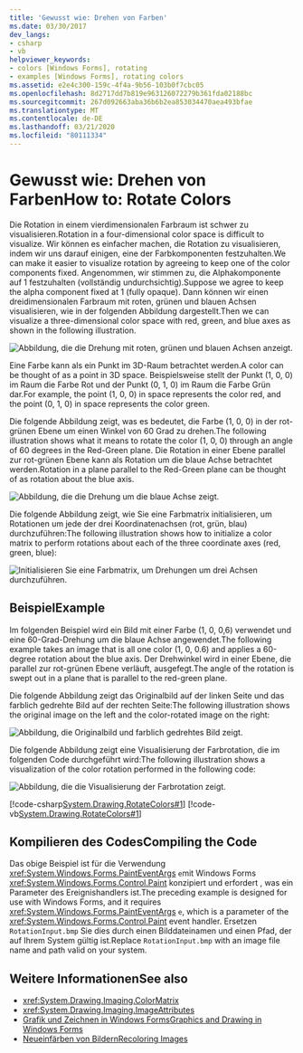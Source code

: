 ```yaml
---
title: 'Gewusst wie: Drehen von Farben'
ms.date: 03/30/2017
dev_langs:
- csharp
- vb
helpviewer_keywords:
- colors [Windows Forms], rotating
- examples [Windows Forms], rotating colors
ms.assetid: e2e4c300-159c-4f4a-9b56-103b0f7cbc05
ms.openlocfilehash: 8d2717dd7b819e963126072279b361fda02188bc
ms.sourcegitcommit: 267d092663aba36b6b2ea853034470aea493bfae
ms.translationtype: MT
ms.contentlocale: de-DE
ms.lasthandoff: 03/21/2020
ms.locfileid: "80111334"
---
```

# <a name="how-to-rotate-colors"></a><span data-ttu-id="f71c9-102">Gewusst wie: Drehen von Farben</span><span class="sxs-lookup"><span data-stu-id="f71c9-102">How to: Rotate Colors</span></span>
<span data-ttu-id="f71c9-103">Die Rotation in einem vierdimensionalen Farbraum ist schwer zu visualisieren.</span><span class="sxs-lookup"><span data-stu-id="f71c9-103">Rotation in a four-dimensional color space is difficult to visualize.</span></span> <span data-ttu-id="f71c9-104">Wir können es einfacher machen, die Rotation zu visualisieren, indem wir uns darauf einigen, eine der Farbkomponenten festzuhalten.</span><span class="sxs-lookup"><span data-stu-id="f71c9-104">We can make it easier to visualize rotation by agreeing to keep one of the color components fixed.</span></span> <span data-ttu-id="f71c9-105">Angenommen, wir stimmen zu, die Alphakomponente auf 1 festzuhalten (vollständig undurchsichtig).</span><span class="sxs-lookup"><span data-stu-id="f71c9-105">Suppose we agree to keep the alpha component fixed at 1 (fully opaque).</span></span> <span data-ttu-id="f71c9-106">Dann können wir einen dreidimensionalen Farbraum mit roten, grünen und blauen Achsen visualisieren, wie in der folgenden Abbildung dargestellt.</span><span class="sxs-lookup"><span data-stu-id="f71c9-106">Then we can visualize a three-dimensional color space with red, green, and blue axes as shown in the following illustration.</span></span>  
  
 ![Abbildung, die die Drehung mit roten, grünen und blauen Achsen anzeigt.](./media/how-to-rotate-colors/rotation-red-green-blue-axes.gif)  
  
 <span data-ttu-id="f71c9-108">Eine Farbe kann als ein Punkt im 3D-Raum betrachtet werden.</span><span class="sxs-lookup"><span data-stu-id="f71c9-108">A color can be thought of as a point in 3D space.</span></span> <span data-ttu-id="f71c9-109">Beispielsweise stellt der Punkt (1, 0, 0) im Raum die Farbe Rot und der Punkt (0, 1, 0) im Raum die Farbe Grün dar.</span><span class="sxs-lookup"><span data-stu-id="f71c9-109">For example, the point (1, 0, 0) in space represents the color red, and the point (0, 1, 0) in space represents the color green.</span></span>  
  
 <span data-ttu-id="f71c9-110">Die folgende Abbildung zeigt, was es bedeutet, die Farbe (1, 0, 0) in der rot-grünen Ebene um einen Winkel von 60 Grad zu drehen.</span><span class="sxs-lookup"><span data-stu-id="f71c9-110">The following illustration shows what it means to rotate the color (1, 0, 0) through an angle of 60 degrees in the Red-Green plane.</span></span> <span data-ttu-id="f71c9-111">Die Rotation in einer Ebene parallel zur rot-grünen Ebene kann als Rotation um die blaue Achse betrachtet werden.</span><span class="sxs-lookup"><span data-stu-id="f71c9-111">Rotation in a plane parallel to the Red-Green plane can be thought of as rotation about the blue axis.</span></span>  
  
 ![Abbildung, die die Drehung um die blaue Achse zeigt.](./media/how-to-rotate-colors/rotation-about-blue-axis.gif)  
  
 <span data-ttu-id="f71c9-113">Die folgende Abbildung zeigt, wie Sie eine Farbmatrix initialisieren, um Rotationen um jede der drei Koordinatenachsen (rot, grün, blau) durchzuführen:</span><span class="sxs-lookup"><span data-stu-id="f71c9-113">The following illustration shows how to initialize a color matrix to perform rotations about each of the three coordinate axes (red, green, blue):</span></span>  
  
 ![Initialisieren Sie eine Farbmatrix, um Drehungen um drei Achsen durchzuführen.](./media/how-to-rotate-colors/rotation-about-three-axes.gif)  
  
## <a name="example"></a><span data-ttu-id="f71c9-115">Beispiel</span><span class="sxs-lookup"><span data-stu-id="f71c9-115">Example</span></span>  
 <span data-ttu-id="f71c9-116">Im folgenden Beispiel wird ein Bild mit einer Farbe (1, 0, 0,6) verwendet und eine 60-Grad-Drehung um die blaue Achse angewendet.</span><span class="sxs-lookup"><span data-stu-id="f71c9-116">The following example takes an image that is all one color (1, 0, 0.6) and applies a 60-degree rotation about the blue axis.</span></span> <span data-ttu-id="f71c9-117">Der Drehwinkel wird in einer Ebene, die parallel zur rot-grünen Ebene verläuft, ausgefegt.</span><span class="sxs-lookup"><span data-stu-id="f71c9-117">The angle of the rotation is swept out in a plane that is parallel to the red-green plane.</span></span>  
  
 <span data-ttu-id="f71c9-118">Die folgende Abbildung zeigt das Originalbild auf der linken Seite und das farblich gedrehte Bild auf der rechten Seite:</span><span class="sxs-lookup"><span data-stu-id="f71c9-118">The following illustration shows the original image on the left and the color-rotated image on the right:</span></span>  
  
 ![Abbildung, die Originalbild und farblich gedrehtes Bild zeigt.](./media/how-to-rotate-colors/original-color-rotated-images.png)  
  
 <span data-ttu-id="f71c9-120">Die folgende Abbildung zeigt eine Visualisierung der Farbrotation, die im folgenden Code durchgeführt wird:</span><span class="sxs-lookup"><span data-stu-id="f71c9-120">The following illustration shows a visualization of the color rotation performed in the following code:</span></span>
  
 ![Abbildung, die die Visualisierung der Farbrotation zeigt.](./media/how-to-rotate-colors/visualization-color-rotation.gif)  
  
 [!code-csharp[System.Drawing.RotateColors#1](~/samples/snippets/csharp/VS_Snippets_Winforms/System.Drawing.RotateColors/CS/Form1.cs#1)]
 [!code-vb[System.Drawing.RotateColors#1](~/samples/snippets/visualbasic/VS_Snippets_Winforms/System.Drawing.RotateColors/VB/Form1.vb#1)]  
  
## <a name="compiling-the-code"></a><span data-ttu-id="f71c9-122">Kompilieren des Codes</span><span class="sxs-lookup"><span data-stu-id="f71c9-122">Compiling the Code</span></span>  
 <span data-ttu-id="f71c9-123">Das obige Beispiel ist für die Verwendung <xref:System.Windows.Forms.PaintEventArgs> `e`mit Windows Forms <xref:System.Windows.Forms.Control.Paint> konzipiert und erfordert , was ein Parameter des Ereignishandlers ist.</span><span class="sxs-lookup"><span data-stu-id="f71c9-123">The preceding example is designed for use with Windows Forms, and it requires <xref:System.Windows.Forms.PaintEventArgs> `e`, which is a parameter of the <xref:System.Windows.Forms.Control.Paint> event handler.</span></span> <span data-ttu-id="f71c9-124">Ersetzen `RotationInput.bmp` Sie dies durch einen Bilddateinamen und einen Pfad, der auf Ihrem System gültig ist.</span><span class="sxs-lookup"><span data-stu-id="f71c9-124">Replace `RotationInput.bmp` with an image file name and path valid on your system.</span></span>  
  
## <a name="see-also"></a><span data-ttu-id="f71c9-125">Weitere Informationen</span><span class="sxs-lookup"><span data-stu-id="f71c9-125">See also</span></span>

- <xref:System.Drawing.Imaging.ColorMatrix>
- <xref:System.Drawing.Imaging.ImageAttributes>
- [<span data-ttu-id="f71c9-126">Grafik und Zeichnen in Windows Forms</span><span class="sxs-lookup"><span data-stu-id="f71c9-126">Graphics and Drawing in Windows Forms</span></span>](graphics-and-drawing-in-windows-forms.md)
- [<span data-ttu-id="f71c9-127">Neueinfärben von Bildern</span><span class="sxs-lookup"><span data-stu-id="f71c9-127">Recoloring Images</span></span>](recoloring-images.md)
